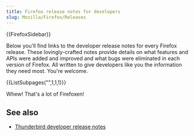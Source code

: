 ```yaml
---
title: Firefox release notes for developers
slug: Mozilla/Firefox/Releases
---
```


{{FirefoxSidebar}}

Below you'll find links to the developer release notes for every Firefox release. These lovingly-crafted notes provide details on what features and APIs were added and improved and what bugs were eliminated in each version of Firefox. All written to give developers like you the information they need most. You're welcome.

{{ListSubpages("",1,1,1)}}

Whew! That's a lot of Firefoxen!

## See also

- [Thunderbird developer release notes](/en-US/docs/Mozilla/Thunderbird/Releases)
